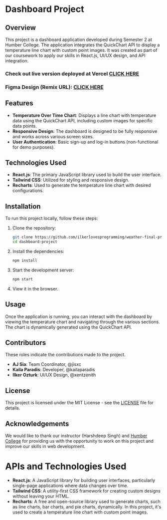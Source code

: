 # Dashboard Project

## Overview
This project is a dashboard application developed during Semester 2 at Humber College. The application integrates the QuickChart API to display a temperature line chart with custom point images. It was created as part of our coursework to apply our skills in React.js, UI/UX design, and API integration.

### Check out live version deployed at Vercel [CLICK HERE](https://weather-final-project.vercel.app/)
### Figma Design (Remix URL): [CLICK HERE](https://www.figma.com/design/jKatsLWXgnzPyvD5s3n9OZ/CPAN144-Weather-App?node-id=2-85&t=8gADczswpfQLeRGL-1)

## Features
- **Temperature Over Time Chart**: Displays a line chart with temperature data using the QuickChart API, including custom images for specific data points.
- **Responsive Design**: The dashboard is designed to be fully responsive and works across various screen sizes.
- **User Authentication**: Basic sign-up and log-in buttons (non-functional for demo purposes).

## Technologies Used
- **React.js**: The primary JavaScript library used to build the user interface.
- **Tailwind CSS**: Utilized for styling and responsive design.
- **Recharts**: Used to generate the temperature line chart with desired configurations.

## Installation
To run this project locally, follow these steps:

1. Clone the repository:
   ```bash
   git clone https://github.com/ilkerlovesprogramming/weather-final-project.git
   cd dashboard-project
   ```
2. Install the dependencies:
   ```bash
   npm install
   ```
3. Start the development server:
   ```bash
   npm start
   ```
4. View it in the browser.

## Usage
Once the application is running, you can interact with the dashboard by viewing the temperature chart and navigating through the various sections. The chart is dynamically generated using the QuickChart API.

## Contributors
These roles indicate the contributions made to the project.
- **AJ Sia**: Team Coordinator, @jisxc
- **Kaila Paradis**: Developer, @kailaparadis
- **Ilker Ozturk**: UI/UX Design, @xentzenith

## License
This project is licensed under the MIT License - see the [LICENSE](LICENSE) file for details.

## Acknowledgements
We would like to thank our instructor (Harshdeep Singh) and [Humber College](https://humber.ca) for providing us with the opportunity to work on this project and improve our skills in web development.

# APIs and Technologies Used
- **React.js**: A JavaScript library for building user interfaces, particularly single-page applications where data changes over time.
- **Tailwind CSS**: A utility-first CSS framework for creating custom designs without leaving your HTML.
- **Recharts**: A free and open-source library used to generate charts, such as line charts, bar charts, and pie charts, dynamically. In this project, it's used to create a temperature line chart with custom point images.
